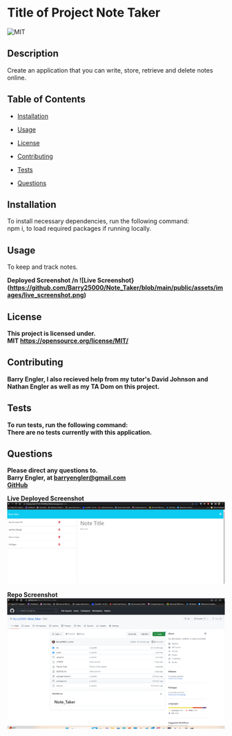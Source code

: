 # Title of Project Note Taker

![MIT](https://img.shields.io/badge/license-MIT-green)

## Description

Create an application that you can write, store, retrieve and delete notes online.

## Table of Contents

- [Installation](#installation)

- [Usage](#usage)

- [License](#license)

- [Contributing](#contributing)

- [Tests](#tests)

- [Questions](#questions)

## Installation

To install necessary dependencies, run the following command: <br>
npm i, to load required packages if running locally.

## Usage

To keep and track notes.

<b>Deployed Screenshot<b> /n
![Live Screenshot}(https://github.com/Barry25000/Note_Taker/blob/main/public/assets/images/live_screenshot.png)

## License

This project is licensed under. <br>
MIT
https://opensource.org/license/MIT/

## Contributing

Barry Engler, I also recieved help from my tutor's David Johnson and Nathan Engler as well as my TA Dom on this project.

## Tests

To run tests, run the following command: <br>
There are no tests currently with this application.

## Questions

Please direct any questions to.<br>
Barry Engler,  at barryengler@gmail.com <br>
[GitHub](https://github.com/Barry25000)


<b>Live Deployed Screenshot</b><br>
![Live Screenshot](https://github.com/Barry25000/Note_Taker/blob/main/public/assets/images/live_screenshot.png)

<b>Repo Screenshot<b><br>
![Repo Screenshot](https://github.com/Barry25000/Note_Taker/blob/main/public/assets/images/repo_screenshot.png)
